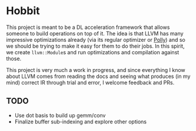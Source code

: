 Hobbit
======
This project is meant to be a DL acceleration framework that allows someone to build operations on top of it.
The idea is that LLVM has many impressive optimizations already (via its regular optimizer or [Polly](https://polly.llvm.org/docs/))
and so we should be trying to make it easy for them to do their jobs. In this spirit, we create `llvm::Module`s and 
run optimizations and compilation against those.

This project is very much a work in progress, and since everything I know about LLVM comes from reading the docs and 
seeing what produces (in my mind) correct IR through trial and error, I welcome feedback and PRs.

TODO
----
- Use dot basis to build up gemm/conv
- Finalize buffer sub-indexing and explore other options
 